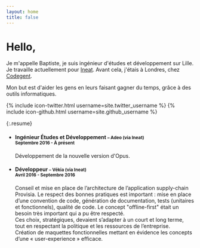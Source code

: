 ```yaml
---
layout: home
title: false
---
```


# Hello,

Je m'appelle Baptiste, je suis ingénieur d'études et développement sur Lille. Je travaille actuellement pour [Ineat](http://www.ineat-conseil.com/fr/). Avant cela, j'étais à Londres, chez [Codegent](https://www.codegent.com/).

Mon but est d'aider les gens en leurs faisant gagner du temps, grâce à des outils informatiques.

{% include icon-twitter.html username=site.twitter_username %} {% include icon-github.html username=site.github_username %}

{:.resume}
* #### Ingénieur Études et Développement <small>– Adeo (via Ineat)<br>Septembre 2016 - À présent</small>
  Développement de la nouvelle version d'Opus.

* #### Développeur <small>– Vékia (via Ineat)<br>Avril 2016 - Septembre 2016</small>
  Conseil et mise en place de l’architecture de l’application supply-chain Provisia. Le respect des bonnes pratiques est important : mise en place d’une convention de code, génération de documentation, tests (unitaires et fonctionnels), qualité de code. Le concept "offline-first" était un besoin très important qui a pu être respecté.<br>
  Ces choix, stratégiques, devaient s’adapter à un court et long terme, tout en respectant la politique et les ressources de l’entreprise.<br>
  Création de maquettes fonctionnelles mettant en évidence les concepts d’une « user-experience » efficace.
